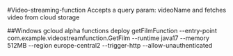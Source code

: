 #Video-streaming-function
Accepts a query param: videoName and fetches video from cloud storage

##Windows
gcloud alpha functions deploy getFilmFunction  --entry-point com.example.videostreamfunction.GetFilm --runtime java17 --memory 512MB --region europe-central2 --trigger-http --allow-unauthenticated
